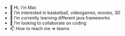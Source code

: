 - 👋 Hi, I’m Mac
- 👀 I’m interested in basketball, videogames, movies, 3D
- 🌱 I’m currently learning different java frameworks
- 💞️ I’m looking to collaborate on coding
- 📫 How to reach me => teams

<!---
MW-WR/MW-WR is a ✨ special ✨ repository because its `README.md` (this file) appears on your GitHub profile.
You can click the Preview link to take a look at your changes.
--->
